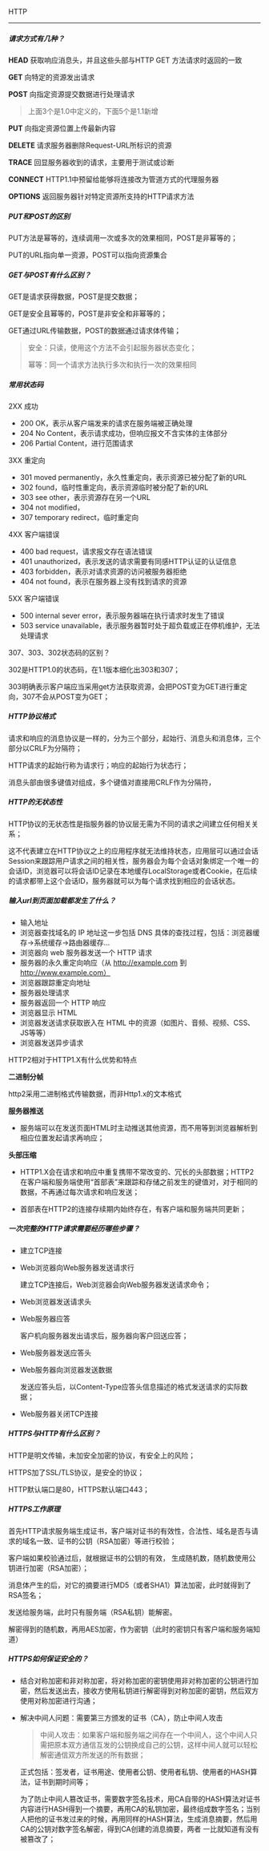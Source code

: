HTTP

---

##### 请求方式有几种？

**HEAD** 获取响应消息头，并且这些头部与HTTP GET 方法请求时返回的一致

**GET** 向特定的资源发出请求

**POST** 向指定资源提交数据进行处理请求

> 上面3个是1.0中定义的，下面5个是1.1新增

**PUT** 向指定资源位置上传最新内容

**DELETE** 请求服务器删除Request-URL所标识的资源

**TRACE** 回显服务器收到的请求，主要用于测试或诊断

**CONNECT** HTTP1.1中预留给能够将连接改为管道方式的代理服务器

**OPTIONS** 返回服务器针对特定资源所支持的HTTP请求方法



##### PUT和POST的区别

PUT方法是幂等的，连续调用一次或多次的效果相同，POST是非幂等的；

PUT的URL指向单一资源，POST可以指向资源集合



##### GET与POST有什么区别？

GET是请求获得数据，POST是提交数据；

GET是安全且幂等的，POST是非安全和非幂等的；

GET通过URL传输数据，POST的数据通过请求体传输；

> 安全：只读，使用这个方法不会引起服务器状态变化；
>
> 幂等：同一个请求方法执行多次和执行一次的效果相同



##### 常用状态码

2XX 成功

* 200 OK，表示从客户端发来的请求在服务端被正确处理
* 204 No Content，表示请求成功，但响应报文不含实体的主体部分
* 206 Partial Content，进行范围请求

3XX 重定向

* 301 moved permanently，永久性重定向，表示资源已被分配了新的URL
* 302 found，临时性重定向，表示资源临时被分配了新的URL
* 303 see other，表示资源存在另一个URL
* 304 not modified，
* 307 temporary redirect，临时重定向

4XX 客户端错误

* 400 bad request，请求报文存在语法错误
* 401 unauthorized，表示发送的请求需要有同感HTTP认证的认证信息
* 403 forbidden，表示对请求资源的访问被服务器拒绝
* 404 not found，表示在服务器上没有找到请求的资源

5XX 客户端错误

* 500 internal sever error，表示服务器端在执行请求时发生了错误
* 503 service unavailable，表示服务器暂时处于超负载或正在停机维护，无法处理请求



307、303、302状态码的区别？

302是HTTP1.0的状态码，在1.1版本细化出303和307；

303明确表示客户端应当采用get方法获取资源，会把POST变为GET进行重定向，307不会从POST变为GET；



##### HTTP协议格式

请求和响应的消息协议是一样的，分为三个部分，起始行、消息头和消息体，三个部分以CRLF为分隔符；

HTTP请求的起始行称为请求行；响应的起始行为状态行；

消息头部由很多键值对组成，多个键值对直接用CRLF作为分隔符，



##### HTTP的无状态性

HTTP协议的无状态性是指服务器的协议层无需为不同的请求之间建立任何相关关系；

这不代表建立在HTTP协议之上的应用程序就无法维持状态，应用层可以通过会话Session来跟踪用户请求之间的相关性，服务器会为每个会话对象绑定一个唯一的会话ID，浏览器可以将会话ID记录在本地缓存LocalStorage或者Cookie，在后续的请求都带上这个会话ID，服务器就可以为每个请求找到相应的会话状态。



#####  输入url到页面加载都发生了什么？

- 输入地址
- 浏览器查找域名的 IP 地址这一步包括 DNS 具体的查找过程，包括：浏览器缓存->系统缓存->路由器缓存…
- 浏览器向 web 服务器发送一个 HTTP 请求
- 服务器的永久重定向响应（从 http://example.com 到 http://www.example.com）
- 浏览器跟踪重定向地址
- 服务器处理请求
- 服务器返回一个 HTTP 响应
- 浏览器显示 HTML
- 浏览器发送请求获取嵌入在 HTML 中的资源（如图片、音频、视频、CSS、JS等等）
- 浏览器发送异步请求





HTTP2相对于HTTP1.X有什么优势和特点

**二进制分帧**

http2采用二进制格式传输数据，而非Http1.x的文本格式

**服务器推送**

* 服务端可以在发送页面HTML时主动推送其他资源，而不用等到浏览器解析到相应位置发起请求再响应；

**头部压缩**

* HTTP1.X会在请求和响应中重复携带不常改变的、冗长的头部数据；HTTP2在客户端和服务端使用“首部表”来跟踪和存储之前发生的键值对，对于相同的数据，不再通过每次请求和响应发送；

* 首部表在HTTP2的连接存续期内始终存在，有客户端和服务端共同更新；





##### 一次完整的HTTP请求需要经历哪些步骤？

* 建立TCP连接

* Web浏览器向Web服务器发送请求行

  建立TCP连接后，Web浏览器会向Web服务器发送请求命令；

* Web浏览器发送请求头

* Web服务器应答

  客户机向服务器发出请求后，服务器向客户回送应答；

* Web服务器发送应答头

* Web服务器向浏览器发送数据

  发送应答头后，以Content-Type应答头信息描述的格式发送请求的实际数据；

* Web服务器关闭TCP连接

  

#####  HTTPS与HTTP有什么区别？

HTTP是明文传输，未加安全加密的协议，有安全上的风险；

HTTPS加了SSL/TLS协议，是安全的协议；

HTTP默认端口是80，HTTPS默认端口443；



##### HTTPS工作原理

首先HTTP请求服务端生成证书，客户端对证书的有效性，合法性、域名是否与请求的域名一致、证书的公钥（RSA加密）等进行校验；

客户端如果校验通过后，就根据证书的公钥的有效， 生成随机数，随机数使用公钥进行加密（RSA加密）；

消息体产生的后，对它的摘要进行MD5（或者SHA1）算法加密，此时就得到了RSA签名；

发送给服务端，此时只有服务端（RSA私钥）能解密。

解密得到的随机数，再用AES加密，作为密钥（此时的密钥只有客户端和服务端知道）



##### HTTPS如何保证安全的？

* 结合对称加密和非对称加密，将对称加密的密钥使用非对称加密的公钥进行加密，然后发送出去，接收方使用私钥进行解密得到对称加密的密钥，然后双方使用对称加密进行沟通；

* 解决中间人问题：需要第三方颁发的证书（CA），防止中间人攻击

  > 中间人攻击：如果客户端和服务端之间存在一个中间人，这个中间人只需把原本双方通信互发的公钥换成自己的公钥，这样中间人就可以轻松解密通信双方所发送的所有数据；

  正式包括：签发者，证书用途、使用者公钥、使用者私钥、使用者的HASH算法，证书到期时间等；

  为了防止中间人篡改证书，需要数字签名技术，用CA自带的HASH算法对证书内容进行HASH得到一个摘要，再用CA的私钥加密，最终组成数字签名；当别人把他的证书发过来的时候，再用同样的HASH算法，生成消息摘要，然后用CA的公钥对数字签名解密，得到CA创建的消息摘要，两者 一比就知道有没有被篡改了；


































